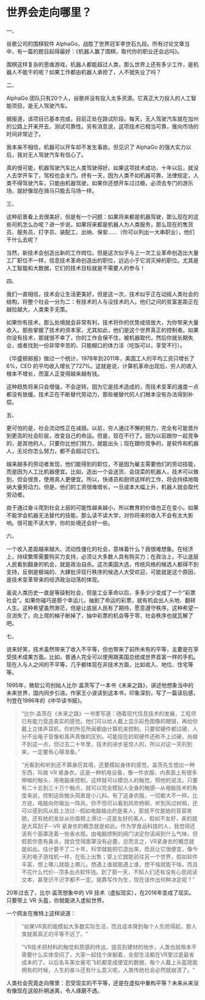 # 世界会走向哪里？


一、

谷歌公司的围棋软件 AlphaGo，战胜了世界冠军李世石九段。所有讨论文章当中，有一篇的题目起得最好：《机器人赢了围棋，取代你的职业还会远吗》。

围棋这样复杂的思维游戏，机器人都能超过人类，那么世界上还有多少工作，是机器人不能干的呢？如果工作都由机器人承担了，人不就失业了吗？

二、

AlphaGo 团队只有20个人，谷歌并没有投入太多资源。它真正大力投入的人工智能项目，是无人驾驶汽车。

据报道，该项目已基本完成，目前正处在路试阶段。每天，无人驾驶汽车就在加州的公路上开来开去，测试可靠性。另有消息说，这项技术已相当可靠，推向市场的时间非常近了。

我本来不相信，机器可以开车却不发生事故。但见识了 AlphaGo 的强大实力以后，我对无人驾驶汽车有信心了。

真的很可能，机器驾驶汽车比人类驾驶得好。如果这项技术成功，十年以后，就没人去学开车了，驾校也会关门。终有一天，因为人类不如机器可靠，法律规定，人类不得驾驶汽车，只能由机器驾驶。如果你还想开车过过瘾，必须去专门的游乐场，就好像现在骑马只能去马场一样。

三、

这种前景看上去很美好，但是有一个问题：如果将来都是机器驾驶，那么现在的这些司机怎么办呢？进一步说，如果将来都是机器人为人类服务，那么现在的售货员、服务员、打字员、装配工、出纳、保安......（你可以列出一大串职业），他们干什么去呢？

当然，新技术会创造出新的工作岗位。但是这次似乎与上一次工业革命创造出大量工厂职位不一样，信息技术革命创造出的职位，远远小于它消灭掉的职位。尤其是人工智能和大数据，它们的技术目标就是不需要人的参与！

四、

我们一直相信，技术会让生活更美好，但是这一次，技术似乎正在动摇人类社会的结构，将整个社会一分为二：有技术的人与没技术的人。他们之间的贫富差距正在越拉越大，人类束手无策。

如果你有技术，那么处境就会非常有利，技术将你的优势成倍放大，为你带来大量收入。那些掌握了技术的资本家，尤其如此，他们是这个世界真正的控制者。如果你没有技术，那就很不幸了，你的工作会保不住，被机器取代，然后你就长期失业，或者找到一份非常辛苦的、只能糊口的体力活（吃饭可以，享受不行）。

《华盛顿邮报》做过一个统计，1978年到2011年，美国工人的平均工资只增长了6%，CEO 的平均收入增长了727%。这就是说，计算机革命出现后，穷人的收入根本不增长，而富人正变得越来越有钱。

这种趋势将来只会增强，不会逆转。因为它是技术造成的，而技术变革的速度一点都没有放缓。技术正在不断替代劳动力，那些被替代的人们根本没有办法得到补偿。

五、

更可怕的是，社会流动性正在减弱。以前，穷人通过不懈的努力，完全有可能晋升到更高的社会阶层，改变自己的命运。但是，现在不行了。因为以前跟你一起竞争的，是其他的人，只要你比他们努力，就能出头；现在跟你竞争的，是软件和机器人，无论你怎么努力，都不会超过它们。

越来越多的劳动者发现，他们能得到的职位，不是因为雇主需要他们的劳动技能，而是因为人工比机器便宜。比如，造出一个会送货、会烧菜的机器人，技术可以做到，但会很贵，使用真人更便宜。所以，快递员和厨师这样的工作，将会持续地吸纳大量劳动力。但是，他们的工资很难增长，一旦成本大幅上升，机器人就会取代劳动者。

由于通过奋斗爬到社会上层的可能性越来越小，所以教育的价值也正在变小。如果不能学会机器无法替代的技能，那么读不读大学，对你将来的收入不会有太大影响。很可能不读大学，你的处境还会好一些。

六、

一个收入差距越来越大、流动性僵化的社会，意味着什么？我很难想象。在经济上，持续繁荣需要购买力支持，必须让大多数人具有购买力；在政治上，不让底层人民看到翻身的机会，就是政治自杀。这次美国大选，传统风格的候选人都得不到支持，反倒是极端的、大肆批评现行秩序的候选人大受欢迎，可能就是这个原因，是技术变革带来的经济政治动荡的体现。

虽说人类历史一直是等级制社会，但是工业革命以后，多多少少变成了一个“彩票社会”。如果你碰巧是那个幸运儿，抽到了命运的彩票，就有机会出人头地、翻转人生。这种希望虽然渺茫，但是让底层人民有了期待，愿意遵守秩序。这种希望一旦消失了，向上爬的梯子断掉了，抽中彩票的机会等于零，社会秩序也就瓦解了吧。

七、

说来好笑，技术虽然带来了收入不平等，但也带来了前所未有的平等，主要是在享受技术成果方面。比如，普通人完全可以使用跟美国总统或世界首富一样的手机。现在人与人之间的不平等，几乎都体现在非技术方面，比如收入、地位、住宅等等。

1995年，微软公司创始人比尔·盖茨写了一本书《未来之路》，讲述他想象当中的未来世界，国内同步引进。作家王小波读到这本书，印象深刻，写了一篇读后感，刊登在1996年的《中华读书报》。

> “比尔·盖茨在《未来之路》一书里写道：随着现代信息技术的发展，工程师已有能力营造真实的感觉。他们可以给人戴上显示彩色图像的眼镜，再给你戴上立体声耳机，你的所见所闻都由计算机来控制。只要软硬件都过硬，人分不出电子音像和真声真像的区别。可能现在的软硬件还称不上过硬，尚做不到这一点，但过去二十年里，技术的进步是惊人的，所以对这一天的到来，一定要有心理准备。”

> “光看到和听到还不算身历其境，还要模拟身体的感觉。盖茨先生想出一种东西，叫做 VR 紧身衣，这是一种机电设备，像一件衣服，内表面上有很多伸缩的触头，用电脑来控制，这样就可以模仿人的触觉。照他的说法，只要有二十五到三十万个触点，就可以完全模拟人全身的触感--从电脑技术的角度来说，控制这些触头简直是小儿科。有了这身衣服，一切都大不一样。比方说，电脑向你输出一阵风，你不但可以看到风吹杨柳，听到风过树梢，还可以感到风从脸上流过--假如电脑输出的是美人，那就不仅是她的音容笑貌，还有她的发丝从你面颊上滑过--这是友好的美人，假如不友好，来的就是大耳刮子--VR 紧身衣的概念就是如此。作为学食品科技的人，我觉得还该有个面罩连着一些香水瓶，由电脑控制的阀门决定你该闻到什么气味，但假若你患有鼻炎，就会觉得面罩没有必要。总而言之，VR紧身衣的概念就是如此。估计要不了二十年，科学就能把它造出来，而且让它很便宜，像今天的电子游戏机一样，在街上出售；穿上它就能前往另一个世界，假如软件丰富，想上哪儿就能上哪儿，想遇上谁就能遇上谁，想干啥就能干啥，而且不花什么代价--顶多出点软件钱。到了那一天，不知人们还有没有心思阅读文本，甚至识不识字都不一定。我靠写作为生，现在该作出何种决定呢？”

20年过去了，比尔·盖茨想象中的 VR 技术（虚拟现实），在2016年变成了现实。只要带上 VR 头盔，你就能进入虚拟世界。

一个网友在推特上这样说道：

> "如果VR真的能模拟大多数实际生活，而且成本降到每个人负担得起，那人类就离真正的平等不远了。"

> "VR技术把材料的触觉和质感的传达，提高到建材的地步，人类也就根本不需要什么实体空间了，大家一起找个床躺着，全部生活都在VR里过是最省成本的了。以后名车美女豪宅飞机都变成便宜的数据，每个人戴上头盔就能拥有的时候，人生的奋斗还有什么意义呢，人类传统社会必然就崩溃了。"

人类社会究竟走向哪里：忍受现实的不平等，还是在虚拟中重构平等？未来从来没有像现在这般扑朔迷离，令人琢磨不透。

